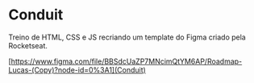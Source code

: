 # Conduit

Treino de HTML, CSS e JS recriando um template do Figma criado pela Rocketseat.

[https://www.figma.com/file/BBSdcUaZP7MNcimQtYM6AP/Roadmap-Lucas-(Copy)?node-id=0%3A1](Conduit)
